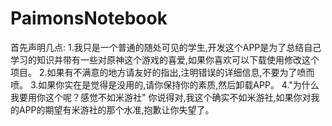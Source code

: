 # PaimonsNotebook

首先声明几点:
 1.我只是一个普通的随处可见的学生,开发这个APP是为了总结自己学习的知识并带有一些对原神这个游戏的喜爱,如果你喜欢可以下载使用修改这个项目。
 2.如果有不满意的地方请友好的指出,注明错误的详细信息,不要为了喷而喷。
 3.如果你实在是觉得是没用的,请你保持你的素质,然后卸载APP。
 4."为什么我要用你这个呢？感觉不如米游社" 你说得对,我这个确实不如米游社,如果你对我的APP的期望有米游社的那个水准,抱歉让你失望了。